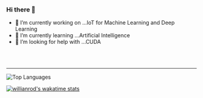 ### Hi there 👋

- 🔭 I’m currently working on ...IoT for Machine Learning and Deep Learning
- 🌱 I’m currently learning ...Artificial Intelligence
- 🤔 I’m looking for help with ...CUDA

<br />
<br />

---


![Top Languages](https://github-readme-stats.vercel.app/api/top-langs/?username=dnlsyfq)

[![willianrod's wakatime stats](https://github-readme-stats.vercel.app/api/wakatime?username=dnlsyfq)](https://github.com/anuraghazra/github-readme-stats)
